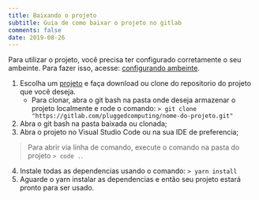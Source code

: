```yaml
---
title: Baixando o projeto
subtitle: Guia de como baixar o projeto no gitlab
comments: false
date: 2019-08-26
---
```

Para utilizar o projeto, você precisa ter configurado corretamente o seu ambeinte. Para fazer isso, acesse: [configurando ambeinte](https://pluggedcomputing.gitlab.io/post/environment_settings/pre_requirements/).

1. Escolha um [projeto](https://gitlab.com/pluggedcomputing) e faça download ou clone do repositorio do projeto que você deseja.
   * Para clonar, abra o git bash na pasta onde deseja armazenar o projeto localmente e rode o comando: `> git clone "https://gitlab.com/pluggedcomputing/nome-do-projeto.git"`
2. Abra o git bash na pasta baixada ou clonada;
3. Abra o projeto no Visual Studio Code ou na sua IDE de preferencia;
> Para abrir via linha de comando, execute o comando na pasta do projeto `> code .`.
4. Instale todas as dependencias usando o comando: `> yarn install` 
5. Aguarde o yarn instalar as dependencias e então seu projeto estará pronto para ser usado. 